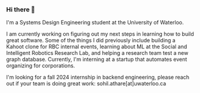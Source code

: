 ### Hi there 👋

I'm a Systems Design Engineering student at the University of Waterloo. 

I am currently working on figuring out my next steps in learning how to build great software. Some of the things I did previously include building a Kahoot clone for RBC internal events, learning about ML at the Social and Intelligent Robotics Research Lab, and helping a research team test a new graph database. Currently, I'm interning at a startup that automates event organizing for corporations.

I'm looking for a fall 2024 internship in backend engineering, please reach out if your team is doing great work: sohil.athare[at]uwaterloo.ca

